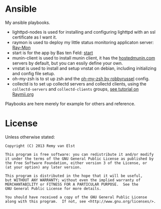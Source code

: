 Ansible
=======

My ansible playbooks. 

* lighttpd-nodes is used for installing and configuring lighttpd with an ssl certificate as I want it.  
* raymon is used to deploy my little status monitoring applicaton server: [Ray-Mon](https://raymii.org/cms/p_Bash_PHP_Server_Status_Monitor)  
* start is for the app by Bas ten Feld: [start](https://github.com/develup/start)  
* munin-client is used to install munin client, it has the [hostedmunin.com](http://hostedmunin.com) servers by default, but you can essily define your own.
* vnstat is used to install and setup vnstat on debian, including initializing and config file setup.
* oh-my-zsh is to st up zsh and the [oh-my-zsh by robbyrussel](https://github.com/robbyrussell/oh-my-zsh) config.
* collectd is to set up collectd servers and collectd clients, using the `collectd-servers` and `collectd-clients` groups, [see tutorial on Raymii.org](https://raymii.org/s/tutorials/Collectd_server_setup_tutorial_with_web_frontend.html)

Playbooks are here merely for example for others and reference. 


# License

Unless otherwise stated:

    Copyright (C) 2013 Remy van Elst

    This program is free software: you can redistribute it and/or modify
    it under the terms of the GNU General Public License as published by
    the Free Software Foundation, either version 3 of the License, or
    (at your option) any later version.

    This program is distributed in the hope that it will be useful,
    but WITHOUT ANY WARRANTY; without even the implied warranty of
    MERCHANTABILITY or FITNESS FOR A PARTICULAR PURPOSE.  See the
    GNU General Public License for more details.

    You should have received a copy of the GNU General Public License
    along with this program.  If not, see <http://www.gnu.org/licenses/>.
